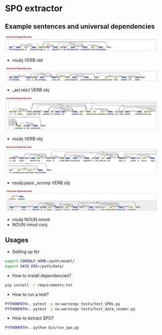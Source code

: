 # SPO extractor

## Example sentences and universal dependencies

![image info](./image/sentence1.png)
* nsubj VERB obl

![image info](./image/sentence2.png)
* _acl:relcl VERB obj

![image info](./image/sentence3.png)
* nsubj VERB obj

![image info](./image/sentence4.png)
* nsubj:pass _xcomp VERB obj

![image info](./image/sentence5.png)
* nsubj NOUN nmod
* NOUN nmod conj

## Usages
* Setting up for
```bash
export CORENLP_HOME=/path/model/
export DATA_DIR=/path/data/
```

* How to install dependencies?
```bash
pip install -r requirements.txt
```

* How to run a test?
```bash
PYTHONPATH=. pytest -p no:warnings tests/test_SPOs.py
PYTHONPATH=. pytest -p no:warnings tests/test_data_reader.py
```

* How to extract SPO?
```bash
PYTHONPATH=. python bin/run_spo.py
```